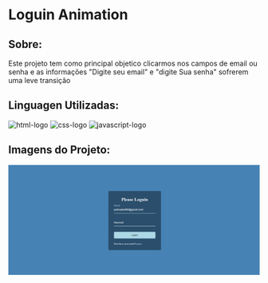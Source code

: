 <h1>Loguin Animation</h1>
<h2>Sobre:</h2>
<p>Este projeto tem como principal objetico clicarmos nos campos de email ou senha e as informações "Digite seu email" e "digite Sua senha" sofrerem uma leve transição</p>
<h2>Linguagen Utilizadas:</h2>

<img src="https://img.shields.io/badge/HTML5-E34F26?style=for-the-badge&logo=html5&logoColor=white" alt= "html-logo" height="30px" width="90px" />
<img src= "https://img.shields.io/badge/CSS3-1572B6?style=for-the-badge&logo=css3&logoColor=white" alt="css-logo" height="30px" width="90px"/>
<img src="https://img.shields.io/badge/JavaScript-323330?style=for-the-badge&logo=javascript&logoColor=F7DF1E" alt="javascript-logo" height="30px" width="90px"/>

<h2>Imagens do Projeto:</h2>

<img src="https://github.com/PedroAlex65/loguin-animation/blob/master/img/loguin%20animation.png" alt="">
